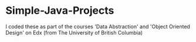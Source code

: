 # Simple-Java-Projects
I coded these as part of the courses 'Data Abstraction' and 'Object Oriented Design' on Edx (from The University of British Columbia)
